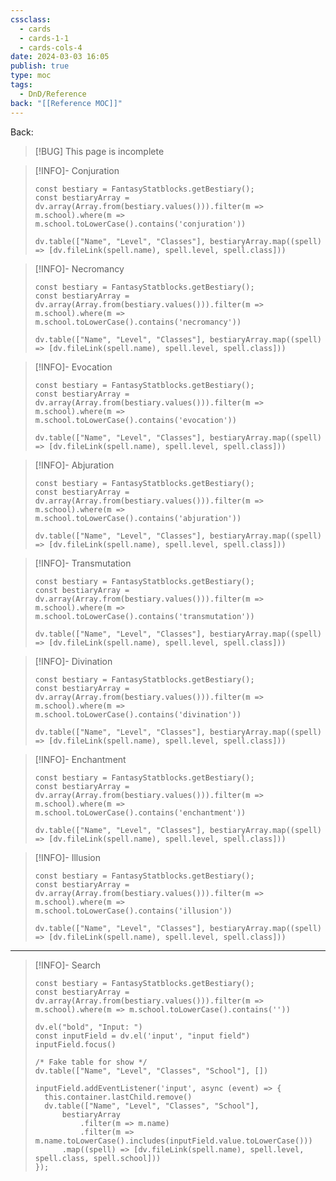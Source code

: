 ```yaml
---
cssclass:
  - cards
  - cards-1-1
  - cards-cols-4
date: 2024-03-03 16:05
publish: true
type: moc
tags:
  - DnD/Reference
back: "[[Reference MOC]]"
---
```

Back: 

> [!BUG] This page is incomplete


> [!INFO]- Conjuration
> ```dataviewjs
> const bestiary = FantasyStatblocks.getBestiary();
> const bestiaryArray = dv.array(Array.from(bestiary.values())).filter(m => m.school).where(m => m.school.toLowerCase().contains('conjuration'))
> 
> dv.table(["Name", "Level", "Classes"], bestiaryArray.map((spell) => [dv.fileLink(spell.name), spell.level, spell.class]))
> ```

> [!INFO]- Necromancy
> ```dataviewjs
> const bestiary = FantasyStatblocks.getBestiary();
> const bestiaryArray = dv.array(Array.from(bestiary.values())).filter(m => m.school).where(m => m.school.toLowerCase().contains('necromancy'))
> 
> dv.table(["Name", "Level", "Classes"], bestiaryArray.map((spell) => [dv.fileLink(spell.name), spell.level, spell.class]))
> ```

> [!INFO]- Evocation
> ```dataviewjs
> const bestiary = FantasyStatblocks.getBestiary();
> const bestiaryArray = dv.array(Array.from(bestiary.values())).filter(m => m.school).where(m => m.school.toLowerCase().contains('evocation'))
> 
> dv.table(["Name", "Level", "Classes"], bestiaryArray.map((spell) => [dv.fileLink(spell.name), spell.level, spell.class]))
> ```

> [!INFO]- Abjuration
> ```dataviewjs
> const bestiary = FantasyStatblocks.getBestiary();
> const bestiaryArray = dv.array(Array.from(bestiary.values())).filter(m => m.school).where(m => m.school.toLowerCase().contains('abjuration'))
> 
> dv.table(["Name", "Level", "Classes"], bestiaryArray.map((spell) => [dv.fileLink(spell.name), spell.level, spell.class]))
> ```

> [!INFO]- Transmutation
> ```dataviewjs
> const bestiary = FantasyStatblocks.getBestiary();
> const bestiaryArray = dv.array(Array.from(bestiary.values())).filter(m => m.school).where(m => m.school.toLowerCase().contains('transmutation'))
> 
> dv.table(["Name", "Level", "Classes"], bestiaryArray.map((spell) => [dv.fileLink(spell.name), spell.level, spell.class]))
> ```

> [!INFO]- Divination
> ```dataviewjs
> const bestiary = FantasyStatblocks.getBestiary();
> const bestiaryArray = dv.array(Array.from(bestiary.values())).filter(m => m.school).where(m => m.school.toLowerCase().contains('divination'))
> 
> dv.table(["Name", "Level", "Classes"], bestiaryArray.map((spell) => [dv.fileLink(spell.name), spell.level, spell.class]))
> ```

> [!INFO]- Enchantment
> ```dataviewjs
> const bestiary = FantasyStatblocks.getBestiary();
> const bestiaryArray = dv.array(Array.from(bestiary.values())).filter(m => m.school).where(m => m.school.toLowerCase().contains('enchantment'))
> 
> dv.table(["Name", "Level", "Classes"], bestiaryArray.map((spell) => [dv.fileLink(spell.name), spell.level, spell.class]))
> ```

> [!INFO]- Illusion
> ```dataviewjs
> const bestiary = FantasyStatblocks.getBestiary();
> const bestiaryArray = dv.array(Array.from(bestiary.values())).filter(m => m.school).where(m => m.school.toLowerCase().contains('illusion'))
> 
> dv.table(["Name", "Level", "Classes"], bestiaryArray.map((spell) => [dv.fileLink(spell.name), spell.level, spell.class]))
> ```

---

> [!INFO]- Search
> ```dataviewjs
> const bestiary = FantasyStatblocks.getBestiary();
> const bestiaryArray = dv.array(Array.from(bestiary.values())).filter(m => m.school).where(m => m.school.toLowerCase().contains(''))
> 
> dv.el("bold", "Input: ")
> const inputField = dv.el('input', "input field")
> inputField.focus()
> 
> /* Fake table for show */
> dv.table(["Name", "Level", "Classes", "School"], [])
> 
> inputField.addEventListener('input', async (event) => {
> 	this.container.lastChild.remove()
> 	dv.table(["Name", "Level", "Classes", "School"], 
> 		bestiaryArray
> 			.filter(m => m.name)
> 			.filter(m => m.name.toLowerCase().includes(inputField.value.toLowerCase()))
> 		.map((spell) => [dv.fileLink(spell.name), spell.level, spell.class, spell.school]))	
> });
> ```

